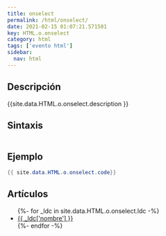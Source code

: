 ```yaml
---
title: onselect
permalink: /html/onselect/
date: 2021-02-15 01:07:21.571501
key: HTML.o.onselect
category: html
tags: ['evento html']
sidebar: 
  nav: html
---
```


## Descripción
{{site.data.HTML.o.onselect.description }}

## Sintaxis
~~~html
~~~

## Ejemplo
~~~java
{{ site.data.HTML.o.onselect.code}}
~~~

## Artículos
<ul>
{%- for _ldc in site.data.HTML.o.onselect.ldc -%}
   <li>
       <a href="{{_ldc['url'] }}">{{ _ldc['nombre'] }}</a>
   </li>
{%- endfor -%}
</ul>
